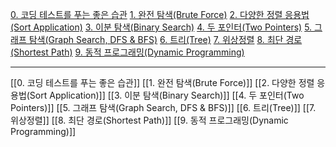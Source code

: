 [0. 코딩 테스트를 푸는 좋은 습관]()
[1. 완전 탐색(Brute Force)]()
[2. 다양한 정렬 응용법(Sort Application)]()
[3. 이분 탐색(Binary Search)]()
[4. 두 포인터(Two Pointers)]()
[5. 그래프 탐색(Graph Search, DFS & BFS)]()
[6. 트리(Tree)]()
[7. 위상정렬]()
[8. 최단 경로(Shortest Path)]()
[9. 동적 프로그래밍(Dynamic Programming)]()



----
[[0. 코딩 테스트를 푸는 좋은 습관]]
[[1. 완전 탐색(Brute Force)]]
[[2. 다양한 정렬 응용법(Sort Application)]]
[[3. 이분 탐색(Binary Search)]]
[[4. 두 포인터(Two Pointers)]]
[[5. 그래프 탐색(Graph Search, DFS & BFS)]]
[[6. 트리(Tree)]]
[[7. 위상정렬]]
[[8. 최단 경로(Shortest Path)]]
[[9. 동적 프로그래밍(Dynamic Programming)]]

